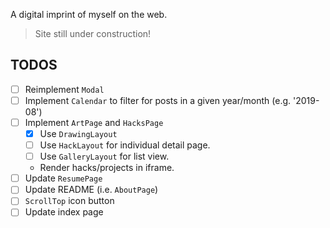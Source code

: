 A digital imprint of myself on the web.

> Site still under construction!

## TODOS

- [ ] Reimplement `Modal`
- [ ] Implement `Calendar` to filter for posts in a given year/month (e.g. '2019-08')
- [ ] Implement `ArtPage` and `HacksPage`
  - [x] Use `DrawingLayout`
  - [ ] Use `HackLayout` for individual detail page.
  - [ ] Use `GalleryLayout` for list view.
  - Render hacks/projects in iframe.
- [ ] Update `ResumePage`
- [ ] Update README (i.e. `AboutPage`)
- [ ] `ScrollTop` icon button
- [ ] Update index page
